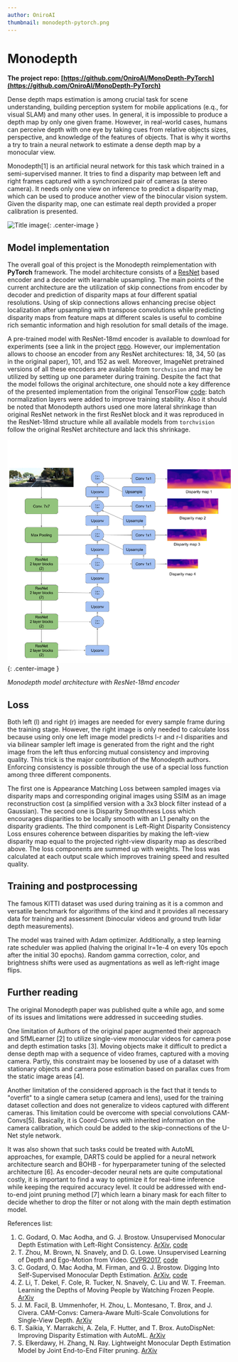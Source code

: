 ```yaml
---
author: OniroAI
thumbnail: monodepth-pytorch.png
---
```


# Monodepth

__The project repo: [https://github.com/OniroAI/MonoDepth-PyTorch](https://github.com/OniroAI/MonoDepth-PyTorch)__

Dense depth maps estimation is among crucial task for scene understanding, building perception system for mobile applications (e.q., for visual SLAM)  and many other uses. In general, it is impossible to produce a depth map by only one given frame. However, in real-world cases, humans can perceive depth with one eye by taking cues from relative objects sizes, perspective, and knowledge of the features of objects. That is why it worths a try to train a neural network to estimate a dense depth map by a monocular view.

Monodepth[1] is an artificial neural network for this task which trained in a semi-supervised manner. It tries to find a disparity map between left and right frames captured with a synchronized pair of cameras (a stereo camera). It needs only one view on inference to predict a disparity map, which can be used to produce another view of the binocular vision system. Given the disparity map, one can estimate real depth provided a proper calibration is presented.

![Title image](/assets/images/monodepth/demo.gif){: .center-image }

## Model implementation

The overall goal of this project is the Monodepth reimplementation with __PyTorch__ framework. The model architecture consists of a [ResNet](https://arxiv.org/pdf/1512.03385.pdf) based encoder and a decoder with learnable upsampling. The main points of the current architecture are the utilization of skip connections from encoder by decoder and prediction of disparity maps at four different spatial resolutions. Using of skip connections allows enhancing precise object localization after upsampling with transpose convolutions while predicting disparity maps from feature maps at different scales is useful to combine rich semantic information and high resolution for small details of the image.

A pre-trained model with ResNet-18md encoder is available to download for experiments (see a link in the project [repo](https://github.com/ClubAI/MonoDepth-PyTorch). However, our implementation allows to choose an encoder from any ResNet architectures: 18, 34, 50 (as in the original paper), 101, and 152 as well. Moreover, ImageNet pretrained versions of all these encoders are available from `torchvision` and may be utilized by setting up one parameter during training.
Despite the fact that the model follows the original architecture, one should note a key difference of the presented implementation from the original TensorFlow [code](https://github.com/mrharicot/monodepth): batch normalization layers were added to improve training stability. Also it should be noted that Monodepth authors used one more lateral shrinkage than original ResNet network in the first ResNet block and it was reproduced in the ResNet-18md structure while all available models from `torchvision` follow the original ResNet architecture and lack this shrinkage.

![Neural network architecture](/assets/images/monodepth/architecture.png){: .center-image }

_Monodepth model architecture with ResNet-18md encoder_

## Loss

Both left (l) and right (r) images are needed for every sample frame during the training stage. However, the right image is only needed to calculate loss because using only one left image model predicts l-r and r-l disparities and via bilinear sampler left image is generated from the right and the right image from the left thus enforcing mutual consistency and improving quality. This trick is the major contribution of the Monodepth authors. Enforcing consistency is possible through the use of a special loss function among three different components.

The first one is Appearance Matching Loss between sampled images via disparity maps and corresponding original images using SSIM as an image reconstruction cost (a simplified version with a 3x3 block filter instead of a Gaussian). The second one is Disparity Smoothness Loss which encourages disparities to be locally smooth with an L1 penalty on the disparity gradients. The third component is Left-Right Disparity Consistency Loss ensures coherence between disparities by making the left-view disparity map equal to the projected right-view disparity map as described above. The loss components are summed up with weights. The loss was calculated at each output scale which improves training speed and resulted quality.

## Training and postprocessing

The famous KITTI dataset was used during training as it is a common and versatile benchmark for algorithms of the kind and it provides all necessary data for training and assessment (binocular videos and ground truth lidar depth measurements).

The model was trained with Adam optimizer. Additionally, a step learning rate scheduler was applied (halving the original lr=1e-4 on every 10s epoch after the initial 30 epochs). Random gamma correction, color, and brightness shifts were used as augmentations as well as left-right image flips.

## Further reading

The original Monodepth paper was published quite a while ago, and some of its issues and limitations were addressed in succeeding studies.

One limitation of Authors of the original paper augmented their approach and SfMLearner [2] to utilize single-view monocular videos for camera pose and depth estimation tasks [3]. Moving objects make it difficult to predict a dense depth map with a sequence of video frames, captured with a moving camera. Partly, this constraint may be loosened by use of a dataset with stationary objects and camera pose estimation based on parallax cues from the static image areas [4].

Another limitation of the considered approach is the fact that it tends to "overfit" to a single camera setup (camera and lens), used for the training dataset collection and does not generalize to videos captured with different cameras. This limitation could be overcome with special convolutions CAM-Convs[5]. Basically, it is Coord-Convs with inherited information on the camera calibration, which could be added to the skip-connections of the U-Net style network.

It was also shown that such tasks could be treated with AutoML approaches, for example, DARTS could be applied for a neural network architecture search and BOHB - for hyperparameter tuning of the selected architecture [6]. As encoder-decoder neural nets are quite computational costly, it is important to find a way to optimize it for real-time inference while keeping the required accuracy level. It could be addressed with end-to-end joint pruning method [7] which learn a binary mask for each filter to decide whether to drop the filter or not along with the main depth estimation model.



References list:

1. C. Godard, O. Mac Aodha, and G. J. Brostow. Unsupervised Monocular Depth Estimation with Left-Right Consistency. [ArXiv](https://arxiv.org/pdf/1609.03677.pdf), [code](https://github.com/mrharicot/monodepth)
2. T. Zhou, M. Brown, N. Snavely, and D. G. Lowe. Unsupervised Learning of Depth and Ego-Motion from Video. [CVPR2017](https://people.eecs.berkeley.edu/~tinghuiz/projects/SfMLearner/cvpr17_sfm_final.pdf), [code](https://github.com/tinghuiz/SfMLearner)
3. C. Godard, O. Mac Aodha, M. Firman, and G. J. Brostow. Digging Into Self-Supervised Monocular Depth Estimation. [ArXiv](https://arxiv.org/pdf/1806.01260.pdf), [code](http://www.github.com/nianticlabs/monodepth2)
4. Z. Li, T. Dekel, F. Cole, R. Tucker, N. Snavely, C. Liu and W. T. Freeman. Learning the Depths of Moving People by Watching Frozen People. [ArXiv](https://arxiv.org/pdf/1904.11111.pdf)
5. J. M. Facil, B. Ummenhofer, H. Zhou, L. Montesano, T. Brox, and J. Civera. CAM-Convs: Camera-Aware Multi-Scale Convolutions for Single-View Depth. [ArXiv](https://arxiv.org/pdf/1904.02028.pdf)
6. T. Saikia, Y. Marrakchi, A. Zela, F. Hutter, and T. Brox. AutoDispNet: Improving Disparity Estimation with AutoML. [ArXiv](https://arxiv.org/pdf/1905.07443.pdf)
7. S. Elkerdawy, H. Zhang, N. Ray. Lightweight Monocular Depth Estimation Model by Joint End-to-End Filter pruning. [ArXiv](https://arxiv.org/pdf/1905.05212.pdf)
